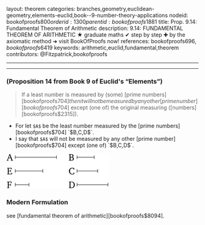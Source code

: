 layout: theorem
categories: branches,geometry,euclidean-geometry,elements-euclid,book--9-number-theory-applications
nodeid: bookofproofs$800
orderid: 1300
parentid: bookofproofs$1881
title: Prop. 9.14: Fundamental Theorem of Arithmetic
description: 9.14: FUNDAMENTAL THEOREM OF ARITHMETIC &#9733; graduate maths &#10004; step by step &#10010; by the axiomatic method &#10140; visit BookOfProofs now!
references: bookofproofs$696,bookofproofs$6419
keywords: arithmetic,euclid,fundamental,theorem
contributors: @Fitzpatrick,bookofproofs

---


---

### (Proposition 14 from Book 9 of Euclid's “Elements”)

> If a least number is measured by (some) [prime numbers][bookofproofs$704] then it will not be measured by any other [prime number][bookofproofs$704] except (one of) the original measuring ([numbers][bookofproofs$2315]).
* For let `$A$` be the least number measured by the [prime numbers][bookofproofs$704] `$B$`, `$C$`, `$D$`.
* I say that `$A$` will not be measured by any other [prime number][bookofproofs$704] except (one of) `$B$`, `$C$`, `$D$`.

![fig14e](https://github.com/bookofproofs/bookofproofs.github.io/blob/main/_sources/_assets/images/euclid/Book09/fig14e.png?raw=true)


### Modern Formulation

see [fundamental theorem of arithmetic][bookofproofs$8094].